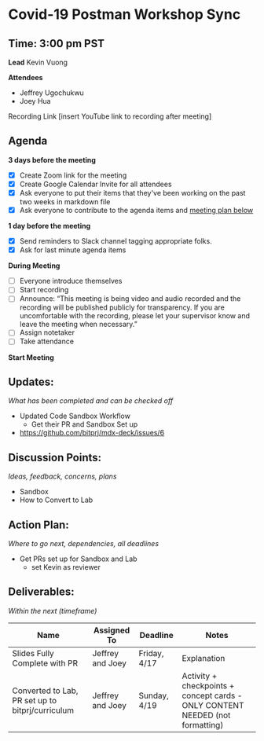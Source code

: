 # Covid-19 Postman Workshop Sync
## Time: 3:00 pm PST

**Lead**
Kevin Vuong

**Attendees**
* Jeffrey Ugochukwu
* Joey Hua

Recording Link
[insert YouTube link to recording after meeting]

## Agenda
**3 days before the meeting**
- [x] Create Zoom link for the meeting
- [x] Create Google Calendar Invite for all attendees
- [x] Ask everyone to put their items that they've been working on the past two weeks in markdown file
- [x] Ask everyone to contribute to the agenda items and [meeting plan below](https://github.com/shreyagupta98/people/blob/master/meeting_template.md#updates)

**1 day before the meeting**
- [x] Send reminders to Slack channel tagging appropriate folks. 
- [x] Ask for last minute agenda items

**During Meeting**
- [ ] Everyone introduce themselves
- [ ] Start recording
- [ ] Announce:
“This meeting is being video and audio recorded and the recording will be published publicly for transparency. If you are uncomfortable with the recording, please let your supervisor know and leave the meeting when necessary.”
- [ ] Assign notetaker
- [ ] Take attendance

**Start Meeting**

## Updates:
*What has been completed and can be checked off*

* Updated Code Sandbox Workflow
  * Get their PR and Sandbox Set up
* https://github.com/bitprj/mdx-deck/issues/6

## Discussion Points:
*Ideas, feedback, concerns, plans*
* Sandbox
* How to Convert to Lab

## Action Plan:
*Where to go next, dependencies, all deadlines*
* Get PRs set up for Sandbox and Lab
  * set Kevin as reviewer

## Deliverables:
*Within the next (timeframe)*

Name  | Assigned To | Deadline | Notes
------|-------------|----------|------
Slides Fully Complete with PR | Jeffrey and Joey | Friday, 4/17 | Explanation
Converted to Lab, PR set up to bitprj/curriculum | Jeffrey and Joey | Sunday, 4/19 | Activity + checkpoints + concept cards - ONLY CONTENT NEEDED (not formatting) 
